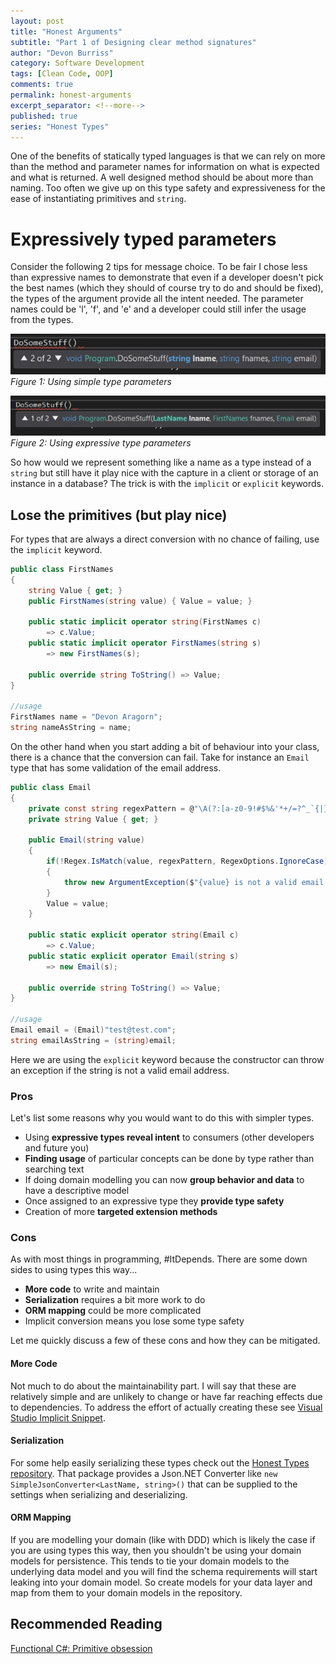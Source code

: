 ```yaml
---
layout: post
title: "Honest Arguments"
subtitle: "Part 1 of Designing clear method signatures"
author: "Devon Burriss"
category: Software Development
tags: [Clean Code, OOP]
comments: true
permalink: honest-arguments
excerpt_separator: <!--more-->
published: true
series: "Honest Types"
---
```


One of the benefits of statically typed languages is that we can rely on more than the method and parameter names for information on what is expected and what is returned. A well designed method should be about more than naming. Too often we give up on this type safety and expressiveness for the ease of instantiating primitives and `string`.

<!--more-->

# Expressively typed parameters

Consider the following 2 tips for message choice. To be fair I chose less than expressive names to demonstrate that even if a developer doesn't pick the best names (which they should of course try to do and should be fixed), the types of the argument provide all the intent needed. The parameter names could be 'l', 'f', and 'e' and a developer could still infer the usage from the types.

![primitive parameters](/img/posts/2017/primitive-typed-method.jpg)
*Figure 1: Using simple type parameters*

![expressive parameters](/img/posts/2017/expressively-typed-method.jpg)
*Figure 2: Using expressive type parameters*

So how would we represent something like a name as a type instead of a `string` but still have it play nice with the capture in a client or storage of an instance in a database?
The trick is with the `implicit` or `explicit` keywords.

## Lose the primitives (but play nice)

For types that are always a direct conversion with no chance of failing, use the `implicit` keyword.

```csharp
public class FirstNames
{
    string Value { get; }
    public FirstNames(string value) { Value = value; }

    public static implicit operator string(FirstNames c)
        => c.Value;
    public static implicit operator FirstNames(string s)
        => new FirstNames(s);

    public override string ToString() => Value;
}

//usage
FirstNames name = "Devon Aragorn";
string nameAsString = name;
```

On the other hand when you start adding a bit of behaviour into your class, there is a chance that the conversion can fail. Take for instance an `Email` type that has some validation of the email address.

```csharp
public class Email
{
    private const string regexPattern = @"\A(?:[a-z0-9!#$%&'*+/=?^_`{|}~-]+(?:\.[a-z0-9!#$%&'*+/=?^_`{|}~-]+)*@(?:[a-z0-9](?:[a-z0-9-]*[a-z0-9])?\.)+[a-z0-9](?:[a-z0-9-]*[a-z0-9])?)\Z";
    private string Value { get; }

    public Email(string value)
    {
        if(!Regex.IsMatch(value, regexPattern, RegexOptions.IgnoreCase))
        {
            throw new ArgumentException($"{value} is not a valid email address.", nameof(value));
        }
        Value = value;
    }

    public static explicit operator string(Email c)
        => c.Value;
    public static explicit operator Email(string s)
        => new Email(s);

    public override string ToString() => Value;
}

//usage
Email email = (Email)"test@test.com";
string emailAsString = (string)email;
```

Here we are using the `explicit` keyword because the constructor can throw an exception if the string is not a valid email address.

### Pros

Let's list some reasons why you would want to do this with simpler types.

* Using **expressive types reveal intent** to consumers (other developers and future you)
* **Finding usage** of particular concepts can be done by type rather than searching text
* If doing domain modelling you can now **group behavior and data** to have a descriptive model
* Once assigned to an expressive type they **provide type safety**
* Creation of more **targeted extension methods**

### Cons

As with most things in programming, #ItDepends. There are some down sides to using types this way...

* **More code** to write and maintain 
* **Serialization** requires a bit more work to do 
* **ORM mapping** could be more complicated
* Implicit conversion means you lose some type safety

Let me quickly discuss a few of these cons and how they can be mitigated.

#### More Code

Not much to do about the maintainability part. I will say that these are relatively simple and are unlikely to change or have far reaching effects due to dependencies. To address the effort of actually creating these see [Visual Studio Implicit Snippet](/visual-studio-implicit-snippet).

#### Serialization

For some help easily serializing these types check out the [Honest Types repository](https://github.com/dburriss/HonestTypes). That package provides a Json.NET Converter like `new SimpleJsonConverter<LastName, string>()` that can be supplied to the settings when serializing and deserializing.

#### ORM Mapping

If you are modelling your domain (like with DDD) which is likely the case if you are using types this way, then you shouldn't be using your domain models for persistence. This tends to tie your domain models to the underlying data model and you will find the schema requirements will start leaking into your domain model. So create models for your data layer and map from them to your domain models in the repository.

## Recommended Reading

[Functional C#: Primitive obsession](http://enterprisecraftsmanship.com/2015/03/07/functional-c-primitive-obsession/)